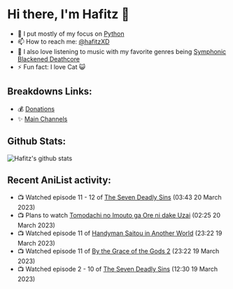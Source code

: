 # Hi there, I'm Hafitz 👋
- 🐍 I put mostly of my focus on [Python](https://python.org)
- 📫 How to reach me: [@hafitzXD](https://t.me/hafitzXD)
- 🎵 I also love listening to music with my favorite genres being [Symphonic Blackened Deathcore](https://youtu.be/qyYmS_iBcy4)
- ⚡ Fun fact: I love Cat 😺

## Breakdowns Links:
- 💰 [Donations](https://t.me/TheBreakdowns/2)
- ✨ [Main Channels](https://t.me/TheBreakdowns)

## Github Stats:
![Hafitz's github stats](https://github-readme-stats.vercel.app/api?username=breakdowns&show_icons=true&count_private=true&bg_color=00000000&text_color=777)

## Recent AniList activity:
<!-- ANILIST_ACTIVITY:start -->

-   📺 Watched episode 11 - 12 of [The Seven Deadly Sins](https://anilist.co/anime/20789) (03:43 20 March 2023)
-   📺 Plans to watch [Tomodachi no Imouto ga Ore ni dake Uzai](https://anilist.co/anime/129195) (02:25 20 March 2023)
-   📺 Watched episode 11 of [Handyman Saitou in Another World](https://anilist.co/anime/144092) (23:22 19 March 2023)
-   📺 Watched episode 11 of [By the Grace of the Gods 2](https://anilist.co/anime/135102) (23:22 19 March 2023)
-   📺 Watched episode 2 - 10 of [The Seven Deadly Sins](https://anilist.co/anime/20789) (12:30 19 March 2023)

<!-- ANILIST_ACTIVITY:end -->

